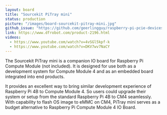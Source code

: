 ```yaml
---
layout: board
title: "Sourcekit PiTray mini"
status: production
picture: "/images/board-sourcekit-pitray-mini.jpg"
github_issue: "https://github.com/geerlingguy/raspberry-pi-pcie-devices/issues/25#issue-743990222"
link: https://www.dfrobot.com/product-2196.html
videos:
  - https://www.youtube.com/watch?v=4vSGl5kpf-k
  - https://www.youtube.com/watch?v=DKV7wv7NaCY
---
```

The Sourcekit PiTray mini is a companion IO board for Raspberry Pi Compute Module (not included). It is designed for use both as a development system for Compute Module 4 and as an embedded board integrated into end products.

It provides an excellent way to bring similar development experience of Raspberry Pi 4B to Compute Module 4. So users could upgrade their system or setup from the standard Raspberry Pi 4B to CM4 seamlessly. With capability to flash OS image to eMMC on CM4, PiTray mini serves as a budget alternative to Raspberry Pi Compute Module 4 IO Board.
